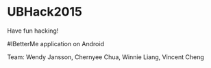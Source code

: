 # UBHack2015

Have fun hacking!

#IBetterMe application on Android

Team: Wendy Jansson, Chernyee Chua, Winnie Liang, Vincent Cheng
